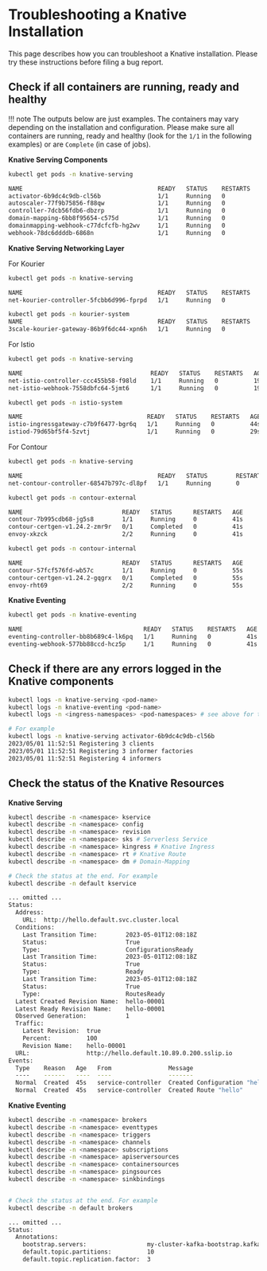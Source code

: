 # Troubleshooting a Knative Installation

This page describes how you can troubleshoot a Knative installation. Please try these instructions before filing a bug report.

## Check if all containers are running, ready and healthy

!!! note
    The outputs below are just examples. The containers may vary depending on the installation and configuration. Please make sure all containers are running, ready and healthy (look for the `1/1` in the following examples) or are `Complete` (in case of jobs).

**Knative Serving Components**

```bash
kubectl get pods -n knative-serving

NAME                                      READY   STATUS    RESTARTS   AGE
activator-6b9dc4c9db-cl56b                1/1     Running   0          2m
autoscaler-77f9b75856-f88qw               1/1     Running   0          2m
controller-7dcb56fdb6-dbzrp               1/1     Running   0          2m
domain-mapping-6bb8f95654-c575d           1/1     Running   0          2m
domainmapping-webhook-c77dcfcfb-hg2wv     1/1     Running   0          2m
webhook-78dc6ddddb-6868n                  1/1     Running   0          2m
```

**Knative Serving Networking Layer**

For Kourier
```bash
kubectl get pods -n knative-serving

NAME                                      READY   STATUS    RESTARTS   AGE
net-kourier-controller-5fcbb6d996-fprpd   1/1     Running   0          103s
```

```bash
kubectl get pods -n kourier-system
NAME                                      READY   STATUS    RESTARTS   AGE
3scale-kourier-gateway-86b9f6dc44-xpn6h   1/1     Running   0          2m22s
```

For Istio
```bash
kubectl get pods -n knative-serving

NAME                                    READY   STATUS    RESTARTS   AGE
net-istio-controller-ccc455b58-f98ld    1/1     Running   0          19s
net-istio-webhook-7558dbfc64-5jmt6      1/1     Running   0          19s
```
```bash
kubectl get pods -n istio-system

NAME                                   READY   STATUS    RESTARTS   AGE
istio-ingressgateway-c7b9f6477-bgr6q   1/1     Running   0          44s
istiod-79d65bf5f4-5zvtj                1/1     Running   0          29s
```

For Contour
```bash
kubectl get pods -n knative-serving

NAME                                      READY   STATUS        RESTARTS   AGE
net-contour-controller-68547b797c-dl8pf   1/1     Running       0          14s
```
```bash
kubectl get pods -n contour-external

NAME                            READY   STATUS      RESTARTS   AGE
contour-7b995cdb68-jg5s8        1/1     Running     0          41s
contour-certgen-v1.24.2-zmr9r   0/1     Completed   0          41s
envoy-xkzck                     2/2     Running     0          41s
```
```bash
kubectl get pods -n contour-internal

NAME                            READY   STATUS      RESTARTS   AGE
contour-57fcf576fd-wb57c        1/1     Running     0          55s
contour-certgen-v1.24.2-gqgrx   0/1     Completed   0          55s
envoy-rht69                     2/2     Running     0          55s
```

**Knative Eventing**

```bash
kubectl get pods -n knative-eventing

NAME                                  READY   STATUS    RESTARTS   AGE
eventing-controller-bb8b689c4-lk6pq   1/1     Running   0          41s
eventing-webhook-577bb88ccd-hcz5p     1/1     Running   0          41s
```

## Check if there are any errors logged in the Knative components

```bash
kubectl logs -n knative-serving <pod-name>
kubectl logs -n knative-eventing <pod-name>
kubectl logs -n <ingress-namespaces> <pod-namespaces> # see above for the relevant namespaces

# For example
kubectl logs -n knative-serving activator-6b9dc4c9db-cl56b
2023/05/01 11:52:51 Registering 3 clients
2023/05/01 11:52:51 Registering 3 informer factories
2023/05/01 11:52:51 Registering 4 informers
```

## Check the status of the Knative Resources

**Knative Serving**
```bash
kubectl describe -n <namespace> kservice
kubectl describe -n <namespace> config
kubectl describe -n <namespace> revision
kubectl describe -n <namespace> sks # Serverless Service
kubectl describe -n <namespace> kingress # Knative Ingress
kubectl describe -n <namespace> rt # Knative Route
kubectl describe -n <namespace> dm # Domain-Mapping

# Check the status at the end. For example
kubectl describe -n default kservice

... omitted ...
Status:
  Address:
    URL:  http://hello.default.svc.cluster.local
  Conditions:
    Last Transition Time:        2023-05-01T12:08:18Z
    Status:                      True
    Type:                        ConfigurationsReady
    Last Transition Time:        2023-05-01T12:08:18Z
    Status:                      True
    Type:                        Ready
    Last Transition Time:        2023-05-01T12:08:18Z
    Status:                      True
    Type:                        RoutesReady
  Latest Created Revision Name:  hello-00001
  Latest Ready Revision Name:    hello-00001
  Observed Generation:           1
  Traffic:
    Latest Revision:  true
    Percent:          100
    Revision Name:    hello-00001
  URL:                http://hello.default.10.89.0.200.sslip.io
Events:
  Type    Reason   Age   From                Message
  ----    ------   ----  ----                -------
  Normal  Created  45s   service-controller  Created Configuration "hello"
  Normal  Created  45s   service-controller  Created Route "hello"
```

**Knative Eventing**

```bash
kubectl describe -n <namespace> brokers
kubectl describe -n <namespace> eventtypes
kubectl describe -n <namespace> triggers
kubectl describe -n <namespace> channels
kubectl describe -n <namespace> subscriptions
kubectl describe -n <namespace> apiserversources
kubectl describe -n <namespace> containersources
kubectl describe -n <namespace> pingsources
kubectl describe -n <namespace> sinkbindings


# Check the status at the end. For example
kubectl describe -n default brokers

... omitted ...
Status:
  Annotations:
    bootstrap.servers:                 my-cluster-kafka-bootstrap.kafka:9092
    default.topic.partitions:          10
    default.topic.replication.factor:  3
```
